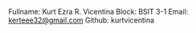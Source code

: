 Fullname: Kurt Ezra R. Vicentina
Block:    BSIT 3-1
Email:    kerteee32@gmail.com
Github:   kurtvicentina
